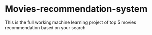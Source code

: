 # Movies-recommendation-system
This is the full working machine learning project of top 5 movies recommendation based on your search
